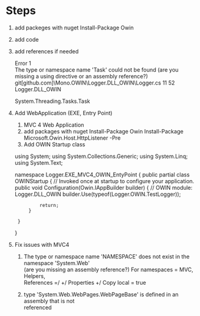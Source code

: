# Steps #

1.	add packeges with nuget
	Install-Package Owin
2. add code

3. add references if needed

	Error	1	
	The type or namespace name 'Task' could not be found (are you missing a using directive 
	or an assembly reference?)	
	git[github.com]\Mono.OWIN\Logger.DLL_OWIN\Logger.cs	11	52	
	Logger.DLL_OWIN

	System.Threading.Tasks.Task

4. Add WebApplication (EXE, Entry Point) 
	1.	MVC 4 Web Application
	2.	add packages with nuget
		Install-Package Owin 
		Install-Package Microsoft.Owin.Host.HttpListener -Pre 
	3. Add OWIN Startup class

	using System;
	using System.Collections.Generic;
	using System.Linq;
	using System.Text;

	namespace Logger.EXE_MVC4_OWIN_EntyPoint 
	{
		public partial class OWINStartup
		{
			// Invoked once at startup to configure your application.
			public void Configuration(Owin.IAppBuilder builder)
			{
				// OWIN module: Logger.DLL_OWIN
				builder.Use(typeof(Logger.OWIN.TestLogger));

				return;
			}
		
		}
	}

5.	Fix issues with MVC4
	
	1.	The type or namespace name 'NAMESPACE' does not exist in the namespace 'System.Web'    
		(are you missing an assembly reference?)
		For namespaces = MVC, Helpers,   
		References =/ <Assembly> +/ Properties +/ Copy local = true

	2.	type 'System.Web.WebPages.WebPageBase' is defined in an assembly that is not    
		referenced   




